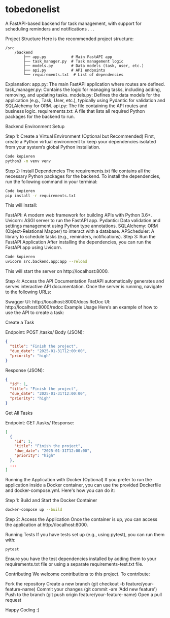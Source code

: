 # tobedonelist
 
A FastAPI-based backend for task management, with support for scheduling reminders and notifications . . . 

Project Structure
Here is the recommended project structure:

```
/src
    /backend
        ├── app.py           # Main FastAPI app
        ├── task_manager.py  # Task management logic
        ├── models.py        # Data models (task, user, etc.)
        ├── api.py           # API endpoints
        └── requirements.txt  # List of dependencies
```
Explanation:
app.py: The main FastAPI application where routes are defined.
task_manager.py: Contains the logic for managing tasks, including adding, removing, and updating tasks.
models.py: Defines the data models for the application (e.g., Task, User, etc.), typically using Pydantic for validation and SQLAlchemy for ORM.
api.py: The file containing the API routes and business logic.
requirements.txt: A file that lists all required Python packages for the backend to run.

Backend Environment Setup

Step 1: Create a Virtual Environment (Optional but Recommended)
First, create a Python virtual environment to keep your dependencies isolated from your system’s global Python installation.
```bash
Code kopieren
python3 -m venv venv
```
Step 2: Install Dependencies
The requirements.txt file contains all the necessary Python packages for the backend. To install the dependencies, run the following command in your terminal:
```bash
Code kopieren
pip install -r requirements.txt
```
This will install:

FastAPI: A modern web framework for building APIs with Python 3.6+.
Uvicorn: ASGI server to run the FastAPI app.
Pydantic: Data validation and settings management using Python type annotations.
SQLAlchemy: ORM (Object-Relational Mapper) to interact with a database.
APScheduler: A library to schedule tasks (e.g., reminders, notifications).
Step 3: Run the FastAPI Application
After installing the dependencies, you can run the FastAPI app using Uvicorn.
```bash
Code kopieren
uvicorn src.backend.app:app --reload
```
This will start the server on http://localhost:8000.

Step 4: Access the API Documentation
FastAPI automatically generates and serves interactive API documentation. Once the server is running, navigate to the following URLs:

Swagger UI: http://localhost:8000/docs
ReDoc UI: http://localhost:8000/redoc
Example Usage
Here’s an example of how to use the API to create a task:

Create a Task

Endpoint: POST /tasks/
Body (JSON):
```json
{
  "title": "Finish the project",
  "due_date": "2025-01-31T12:00:00",
  "priority": "high"
}
```
Response (JSON):
```json
{
  "id": 1,
  "title": "Finish the project",
  "due_date": "2025-01-31T12:00:00",
  "priority": "high"
}
```
Get All Tasks

Endpoint: GET /tasks/
Response:
```json
[
  {
    "id": 1,
    "title": "Finish the project",
    "due_date": "2025-01-31T12:00:00",
    "priority": "high"
  },
  ...
]
```
Running the Application with Docker (Optional)
If you prefer to run the application inside a Docker container, you can use the provided Dockerfile and docker-compose.yml. Here's how you can do it:

Step 1: Build and Start the Docker Container
```bash
docker-compose up --build
```
Step 2: Access the Application
Once the container is up, you can access the application at http://localhost:8000.

Running Tests
If you have tests set up (e.g., using pytest), you can run them with:

```bash
pytest
```
Ensure you have the test dependencies installed by adding them to your requirements.txt file or using a separate requirements-test.txt file.

Contributing
We welcome contributions to this project. To contribute:

Fork the repository
Create a new branch (git checkout -b feature/your-feature-name)
Commit your changes (git commit -am 'Add new feature')
Push to the branch (git push origin feature/your-feature-name)
Open a pull request

Happy Coding :) 
